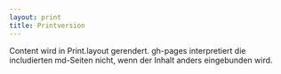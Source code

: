 ```yaml
---
layout: print
title: Printversion
---
```

Content wird in Print.layout gerendert. gh-pages interpretiert die includierten md-Seiten nicht, wenn der Inhalt anders eingebunden wird.
